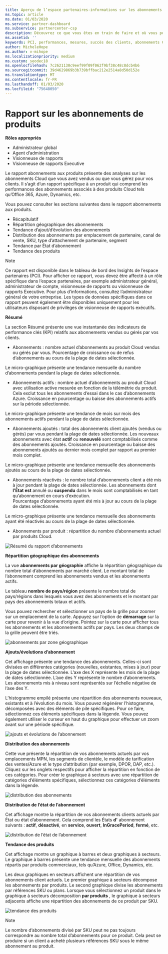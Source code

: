 ```yaml
---
title: Aperçu de l’espace partenaires-informations sur les abonnements aux produits | Espace partenaires
ms.topic: article
ms.date: 01/03/2020
ms.service: partner-dashboard
ms.subservice: partnercenter-csp
description: Découvrez ce que vous êtes en train de faire et où vous pouvez améliorer en ce qui concerne les abonnements Cloud que vous vendez ou gérez pour vos clients.
ms.assetid: ''
keywords: PCI, performances, mesures, succès des clients, abonnements Cloud, analytique, rapport
author: MicheleHope
ms.author: v-mihope
ms.localizationpriority: medium
ms.custom: seodec18
ms.openlocfilehash: 7c2621130c9eef99f09f062f9bf38c48c8dcb4b6
ms.sourcegitcommit: 39d4629869b3b739bffbac212e2514a8d50d152e
ms.translationtype: MT
ms.contentlocale: fr-FR
ms.lasthandoff: 01/03/2020
ms.locfileid: "75648050"
---
```

# <a name="product-subscriptions-report"></a>Rapport sur les abonnements de produits

**Rôles appropriés**
- Administrateur global
- Agent d’administration
- Visionneuse de rapports
- Visionneuse de rapports Executive

Le rapport abonnements aux produits présente des analyses sur les abonnements Cloud que vous avez vendus ou que vous gérez pour vos clients. Il s’agit d’un rapport spécifique à un produit qui comprend les performances des abonnements associés à des produits Cloud tels qu’Office 365, Azure, Dynamics, etc.

Vous pouvez consulter les sections suivantes dans le rapport abonnements aux produits.

- Récapitulatif
- Répartition géographique des abonnements
- Tendance d’ajout/d’évolution des abonnements
- Distribution des abonnements par emplacement de partenaire, canal de vente, SKU, type d’attachement de partenaire, segment
- Tendance par État d’abonnement
- Tendance des produits

 > [!NOTE]
 > Ce rapport est disponible dans le tableau de bord des Insights de l’espace partenaires (PCI). Pour afficher ce rapport, vous devez être affecté à un rôle spécifique dans l’espace partenaires, par exemple administrateur général, administrateur de compte, visionneuse de rapports ou visionneuse de rapports Executive. Pour plus d’informations, consultez l’administrateur général de votre entreprise. Les types de données spécifiques dans ce rapport peuvent également être disponibles uniquement pour les utilisateurs disposant de privilèges de visionneuse de rapports exécutifs.

**Résumé**

La section Résumé présente une vue instantanée des indicateurs de performance clés (KPI) relatifs aux abonnements vendus ou gérés par vos clients.  

- Abonnements : nombre actuel d’abonnements au produit Cloud vendus ou gérés par vous.
Pourcentage de croissance ou de refus d’abonnements au cours de la plage de dates sélectionnée.

Le micro-graphique présente une tendance mensuelle du nombre d’abonnements pendant la plage de dates sélectionnée.

- Abonnements actifs : nombre actuel d’abonnements au produit Cloud avec utilisation active mesurée en fonction de la télémétrie du produit. Cela exclut tous les abonnements d’essai dans le cas d’abonnements Azure.
Croissance en pourcentage ou baisse des abonnements actifs sur la période sélectionnée.

Le micro-graphique présente une tendance de mois sur mois des abonnements actifs pendant la plage de dates sélectionnée.

- Abonnements ajoutés : total des abonnements client ajoutés (vendus ou gérés) par vous pendant la plage de dates sélectionnée. Les nouveaux abonnements avec état **actif** ou **renouvelé** sont comptabilisés comme des abonnements ajoutés.
Croissance en pourcentage ou baisse des abonnements ajoutés au dernier mois complet par rapport au premier mois complet.

Le micro-graphique présente une tendance mensuelle des abonnements ajoutés au cours de la plage de dates sélectionnée.

- Abonnements réactivés : le nombre total d’abonnements client a été mis à jour pendant la plage de dates sélectionnée. Les abonnements dont **l’État est** annulé ou **suspendu** dans le mois sont comptabilisés en tant qu’abonnement en cours d’exécution.  
Pourcentage d’abonnements ayant été mis à jour au cours de la plage de dates sélectionnée.

Le micro-graphique présente une tendance mensuelle des abonnements ayant été réactivés au cours de la plage de dates sélectionnée.

- Abonnements par produit : répartition du nombre d’abonnements actuel par produits Cloud.

![Résumé du rapport d’abonnements](images/pci/pci_sub_report_summary_1.png)

**Répartition géographique des abonnements**

La vue **abonnements par géographie** affiche la répartition géographique du nombre total d’abonnements par marché client. Le montant total de l’abonnement comprend les abonnements vendus et les abonnements actifs.

Le tableau **nombre de pays/région** présente le nombre total de pays/régions dans lesquels vous avez des abonnements et le montant par pays des abonnements totaux et actifs.

Vous pouvez rechercher et sélectionner un pays de la grille pour zoomer sur un emplacement de la carte. Appuyez sur l’option de **démarrage** sur la carte pour revenir à la vue d’origine. Pointez sur la carte pour afficher tous les abonnements et les abonnements actifs par pays. Les deux champs de la grille peuvent être triés.

![abonnements par zone géographique](images/pci/pci_sub_report_sub_by_geography_2.png)

**Ajouts/évolutions d’abonnement**

Cet affichage présente une tendance des abonnements. Celles-ci sont divisées en différentes catégories (nouvelles, existantes, mises à jour) pour la plage de dates sélectionnée. L’axe des X représente les mois de la plage de dates sélectionnée. L’axe des Y représente le nombre d’abonnements. Les abonnements mis à niveau sont représentés sur l’échelle négative de l’axe des Y. 

L’histogramme empilé présente une répartition des abonnements nouveaux, existants et à l’évolution du mois. Vous pouvez régénérer l’histogramme, décomposées avec des éléments de pile spécifiques. Pour ce faire, sélectionnez ces éléments spécifiques dans la légende. Vous pouvez également utiliser le curseur en haut du graphique pour effectuer un zoom avant sur une période spécifique.

![ajouts et évolutions de l’abonnement](images/pci/pci_sub_report_sub_adds_churns_3.png)

**Distribution des abonnements**

Cette vue présente la répartition de vos abonnements actuels par vos emplacements MPN, les segments de clientèle, le modèle de tarification des ventes/Azure et le type d’attribution (par exemple, DPOR, DAP, etc.). Cliquez sur les onglets respectifs pour afficher la répartition en fonction de ces catégories. Pour créer le graphique à secteurs avec une répartition de catégories d’éléments spécifiques, sélectionnez ces catégories d’éléments dans la légende.

![distribution des abonnements](images/pci/pci_sub-report_distribution_4.png)

**Distribution de l’état de l’abonnement**

Cet affichage montre la répartition de vos abonnements clients actuels par État ou état d’abonnement. Cela comprend les États **d'** abonnement suivants : **actif**, **désactivé**, en **service**, **ouvert**, **InGracePeriod**, **fermé**, etc.

![distribution de l’état de l’abonnement](images/pci/pci_sub_report_sub_states_5.png)

**Tendance des produits**

Cet affichage montre un graphique à barres et deux graphiques à secteurs. Le graphique à barres présente une tendance mensuelle des abonnements répartis par produits commerciaux, tels qu’Azure, Office, Dynamics, etc.

Les deux graphiques en secteurs affichent une répartition de vos abonnements client actuels. Le premier graphique à secteurs décompose les abonnements par produits. Le second graphique divise les abonnements par références SKU ou plans. Lorsque vous sélectionnez un produit dans le graphique à secteurs décomposition **par produits** , le graphique à secteurs adjacents affiche une répartition des abonnements de ce produit par SKU.

![tendance des produits](images/pci/pci_sub-report_prods_trend_6.png)

> [!NOTE]
 > Le nombre d’abonnements divisé par SKU peut ne pas toujours correspondre au nombre total d’abonnements pour ce produit. Cela peut se produire si un client a acheté plusieurs références SKU sous le même abonnement au produit.
